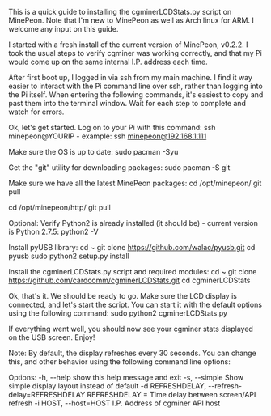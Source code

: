 
This is a quick guide to installing the cgminerLCDStats.py script on MinePeon. Note that I'm new to MinePeon as well as Arch linux for ARM. I welcome any input on this guide.

I started with a fresh install of the current version of MinePeon, v0.2.2. I took the usual steps to verify cgminer was working correctly, and that my Pi would come up on the same internal I.P. address each time.

After first boot up, I logged in via ssh from my main machine. I find it way easier to interact with the Pi command line over ssh, rather than logging into the Pi itself. When entering the following commands, it's easiest to copy and past them into the terminal window. Wait for each step to complete and watch for errors. 

Ok, let's get started. Log on to your Pi with this command:
ssh minepeon@YOURIP    - example: ssh minepeon@192.168.1.111

Make sure the OS is up to date:
sudo pacman -Syu

Get the "git" utility for downloading packages:
sudo pacman -S git

Make sure we have all the latest MinePeon packages:
cd /opt/minepeon/
git pull

cd /opt/minepeon/http/
git pull

Optional: Verify Python2 is already installed (it should be) - current version is Python 2.7.5:
python2 -V

Install pyUSB library:
cd ~
git clone https://github.com/walac/pyusb.git
cd pyusb
sudo python2 setup.py install

Install the cgminerLCDStats.py script and required modules:
cd ~
git clone https://github.com/cardcomm/cgminerLCDStats.git
cd cgminerLCDStats

Ok, that's it. We should be ready to go. Make sure the LCD display is connected, and let's start the script. You can start it with the default options using the following command:
sudo python2 cgminerLCDStats.py

If everything went well, you should now see your cgminer stats displayed on the USB screen. Enjoy!

Note: By default, the display refreshes every 30 seconds. You can change this, and other behavior using the following command line options:

Options:
  -h, --help            show this help message and exit
  -s, --simple          Show simple display layout instead of default
  -d REFRESHDELAY, --refresh-delay=REFRESHDELAY
                        REFRESHDELAY = Time delay between screen/API refresh
  -i HOST, --host=HOST  I.P. Address of cgminer API host

